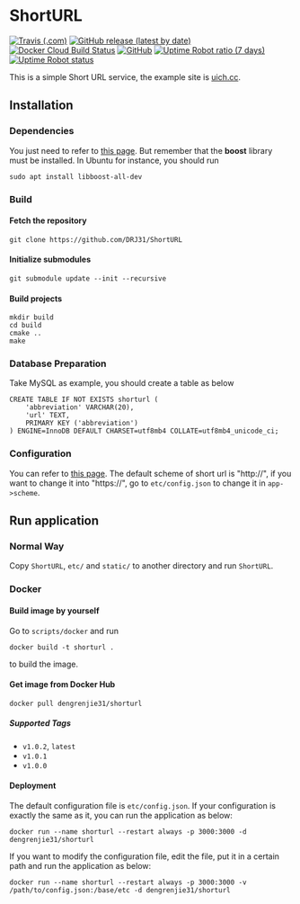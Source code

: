 # ShortURL

<a href="https://travis-ci.com/github/DRJ31/ShortURL"><img alt="Travis (.com)" src="https://img.shields.io/travis/com/DRJ31/ShortURL"></a>
<a href="https://github.com/DRJ31/ShortURL/releases"><img alt="GitHub release (latest by date)" src="https://img.shields.io/github/v/release/DRJ31/ShortURL"></a>
<a href="https://hub.docker.com/r/dengrenjie31/shorturl"><img alt="Docker Cloud Build Status" src="https://img.shields.io/docker/cloud/build/dengrenjie31/shorturl"></a>
<a href="https://github.com/DRJ31/ShortURL"><img alt="GitHub" src="https://img.shields.io/github/license/DRJ31/ShortURL"></a>
<a href="https://uich.cc"><img alt="Uptime Robot ratio (7 days)" src="https://img.shields.io/uptimerobot/ratio/7/m787678797-d17e32f3520e4c4b32dc820a"></a>
<a href="https://uich.cc"><img alt="Uptime Robot status" src="https://img.shields.io/uptimerobot/status/m787678797-d17e32f3520e4c4b32dc820a"></a>

This is a simple Short URL service, the example site is [uich.cc](https://uich.cc). 

## Installation
### Dependencies
You just need to refer to [this page](https://github.com/an-tao/drogon/wiki/CHN-02-%E5%AE%89%E8%A3%85). But remember that the **boost** library must be installed. In Ubuntu for instance, you should run
```shell
sudo apt install libboost-all-dev
```

### Build
#### Fetch the repository
```shell
git clone https://github.com/DRJ31/ShortURL
```

#### Initialize submodules
```shell
git submodule update --init --recursive
```

#### Build projects
```shell
mkdir build
cd build
cmake ..
make
```

### Database Preparation
Take MySQL as example, you should create a table as below
```mysql
CREATE TABLE IF NOT EXISTS shorturl (
    'abbreviation' VARCHAR(20),
    'url' TEXT,
    PRIMARY KEY ('abbreviation')
) ENGINE=InnoDB DEFAULT CHARSET=utf8mb4 COLLATE=utf8mb4_unicode_ci;
```

### Configuration
You can refer to [this page](https://github.com/an-tao/drogon/wiki/CHN-10-%E9%85%8D%E7%BD%AE%E6%96%87%E4%BB%B6). The default scheme of short url is "http://", if you want to change it into "https://", go to `etc/config.json` to change it in `app->scheme`.


## Run application
### Normal Way
Copy `ShortURL`, `etc/` and `static/` to another directory and run `ShortURL`.

### Docker
#### Build image by yourself
Go to `scripts/docker` and run 
```shell
docker build -t shorturl .
``` 
to build the image.

#### Get image from Docker Hub
```shell
docker pull dengrenjie31/shorturl
```
##### Supported Tags
- `v1.0.2`, `latest`
- `v1.0.1`  
- `v1.0.0`


#### Deployment
The default configuration file is `etc/config.json`. If your configuration is exactly the same as it, you can run the application as below:
```shell
docker run --name shorturl --restart always -p 3000:3000 -d dengrenjie31/shorturl
```

If you want to modify the configuration file, edit the file, put it in a certain path and run the application as below:
```shell
docker run --name shorturl --restart always -p 3000:3000 -v /path/to/config.json:/base/etc -d dengrenjie31/shorturl
```
